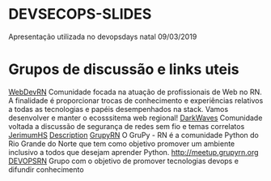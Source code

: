 # DEVSECOPS-SLIDES
Apresentação utilizada no devopsdays natal 09/03/2019
# Grupos de discussão e links uteis
[WebDevRN](https://t.me/WebDevRN)
Comunidade focada na atuação de profissionais de Web no RN. A finalidade é proporcionar trocas de conhecimento e experiências relativos a todas as tecnologias e papéis desempenhados na stack. Vamos desenvolver e manter o ecosssitema web regional!
[DarkWaves](https://t.me/darkwaves_group)
Comunidade voltada a discussão de segurança de redes sem fio e temas correlatos
[JerimumHS](https://t.me/jerimumhs)
[Description](http://jerimumhs.org/)
[GrupyRN](https://t.me/GrupyRN)
O GruPy - RN é a comunidade Python do Rio Grande do Norte que tem como objetivo promover um ambiente inclusivo a todos que desejam aprender Python.
http://meetup.grupyrn.org
[DEVOPSRN](https://t.me/devopsRN)
Grupo com o objetivo de promover tecnologias devops e difundir conhecimento


